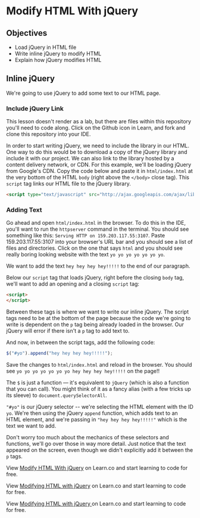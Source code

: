 # Modify HTML With jQuery

## Objectives

+ Load jQuery in HTML file
+ Write inline jQuery to modify HTML
+ Explain how jQuery modifies HTML

## Inline jQuery

We're going to use jQuery to add some text to our HTML page.

### Include jQuery Link

This lesson doesn't render as a lab, but there are files within this repository you'll need to code along. Click on the Github icon in Learn, and fork and clone this repository into your IDE.

In order to start writing jQuery, we need to include the library in our HTML. One way to do this would be to download a copy of the jQuery library and include it with our project. We can also link to the library hosted by a content delivery network, or CDN. For this example, we'll be loading jQuery from Google's CDN. Copy the code below and paste it in `html/index.html` at the very bottom of the HTML `body` (right above the `</body>` close tag). This `script` tag links our HTML file to the jQuery library.

```html
<script type="text/javascript" src="http://ajax.googleapis.com/ajax/libs/jquery/1.3/jquery.min.js"></script>
```

### Adding Text

Go ahead and open `html/index.html` in the browser. To do this in the IDE, you'll want to run the `httpserver` command in the terminal. You should see something like this: `Serving HTTP on 159.203.117.55:3107`. Paste 159.203.117.55:3107 into your browser's URL bar and you should see a list of files and directories. Click on the one that says `html` and you should see really boring looking website with the text `yo yo yo yo yo yo yo`.

We want to add the text `hey hey hey hey!!!!!` to the end of our paragraph.

Below our `script` tag that loads jQuery, right before the closing `body` tag, we'll want to add an opening and a closing `script` tag:

```html
<script>
</script>
```

Between these tags is where we want to write our inline jQuery. The script tags need to be at the bottom of the page because the code we're going to write is dependent on the `p` tag being already loaded in the browser. Our jQuery will error if there isn't a `p` tag to add text to.

And now, in between the script tags, add the following code:

```js
$("#yo").append("hey hey hey hey!!!!!");
```

Save the changes to `html/index.html` and reload in the browser. You should see `yo yo yo yo yo yo yo hey hey hey hey!!!!!` on the page!!

The `$` is just a function — it's equivalent to `jQuery` (which is also a function that you can call). You might think of it as a fancy alias (with a few tricks up its sleeve) to `document.querySelectorAll`.

`"#yo"` is our jQuery selector -- we're selecting the HTML element with the ID `yo`. We're then using the jQuery `append` function, which adds text to an HTML element, and we're passing in `"hey hey hey hey!!!!!"` which is the text we want to add.

Don't worry too much about the mechanics of these selectors and functions, we'll go over those in way more detail. Just notice that the text appeared on the screen, even though we didn't explicitly add it between the `p` tags.

<p data-visibility='hidden'>View <a href='https://learn.co/lessons/js-jquery-modify-html-readme' title='Modify HTML With jQuery'>Modify HTML With jQuery</a> on Learn.co and start learning to code for free.</p>

<p class='util--hide'>View <a href='https://learn.co/lessons/js-jquery-modify-html-readme'>Modifying HTML with jQuery</a> on Learn.co and start learning to code for free.</p>

<p class='util--hide'>View <a href='https://learn.co/lessons/js-jquery-modify-html-readme'>Modifying HTML with jQuery </a> on Learn.co and start learning to code for free.</p>

